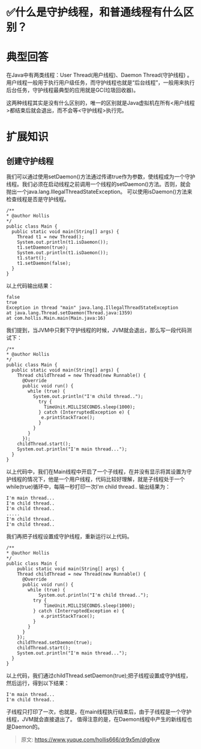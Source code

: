 # ✅什么是守护线程，和普通线程有什么区别？


# 典型回答

在Java中有两类线程：User Thread(用户线程)、Daemon Thread(守护线程) 。用户线程一般用于执行用户级任务，而守护线程也就是“后台线程”，一般用来执行后台任务，守护线程最典型的应用就是GC(垃圾回收器)。

这两种线程其实是没有什么区别的，唯一的区别就是Java虚拟机在所有<用户线程>都结束后就会退出，而不会等<守护线程>执行完。


# 扩展知识


## 创建守护线程

我们可以通过使用setDaemon()方法通过传递true作为参数，使线程成为一个守护线程。我们必须在启动线程之前调用一个线程的setDaemon()方法。否则，就会抛出一个java.lang.IllegalThreadStateException。
可以使用isDaemon()方法来检查线程是否是守护线程。
```
/**
* @author Hollis
*/
public class Main {
  public static void main(String[] args) {
    Thread t1 = new Thread();
    System.out.println(t1.isDaemon());
    t1.setDaemon(true);
    System.out.println(t1.isDaemon());
    t1.start();
    t1.setDaemon(false);
  }
}
```
以上代码输出结果：
```
false
true
Exception in thread "main" java.lang.IllegalThreadStateException
at java.lang.Thread.setDaemon(Thread.java:1359)
at com.hollis.Main.main(Main.java:16)
```
我们提到，当JVM中只剩下守护线程的时候，JVM就会退出，那么写一段代码测试下：
```
/**
* @author Hollis
*/
public class Main {
  public static void main(String[] args) {
    Thread childThread = new Thread(new Runnable() {
      @Override
      public void run() {
        while (true) {
          System.out.println("I'm child thread..");
            try {
              TimeUnit.MILLISECONDS.sleep(1000);
            } catch (InterruptedException e) {
           	 e.printStackTrace();
            }
          }
        }
      });
    childThread.start();
    System.out.println("I'm main thread...");
  }
}
```
以上代码中，我们在Main线程中开启了一个子线程，在并没有显示将其设置为守护线程的情况下，他是一个用户线程，代码比较好理解，就是子线程处于一个while(true)循环中，每隔一秒打印一次I'm child thread..
输出结果为：
```
I'm main thread...
I'm child thread..
I'm child thread..
.....
I'm child thread..
I'm child thread..
```
我们再把子线程设置成守护线程，重新运行以上代码。
```
/**
* @author Hollis
*/
public class Main {
    public static void main(String[] args) {
    Thread childThread = new Thread(new Runnable() {
      @Override
      public void run() {
        while (true) {
        	System.out.println("I'm child thread..");
          try {
        	  TimeUnit.MILLISECONDS.sleep(1000);
          } catch (InterruptedException e) {
         	 e.printStackTrace();
          }
        }
      }
    });
    childThread.setDaemon(true);
    childThread.start();
    System.out.println("I'm main thread...");
  }
}
```
以上代码，我们通过childThread.setDaemon(true);把子线程设置成守护线程，然后运行，得到以下结果：
```
I'm main thread...
I'm child thread..
```

子线程只打印了一次，也就是，在main线程执行结束后，由于子线程是一个守护线程，JVM就会直接退出了。
值得注意的是，在Daemon线程中产生的新线程也是Daemon的。



> 原文: <https://www.yuque.com/hollis666/dr9x5m/dlg6vw>